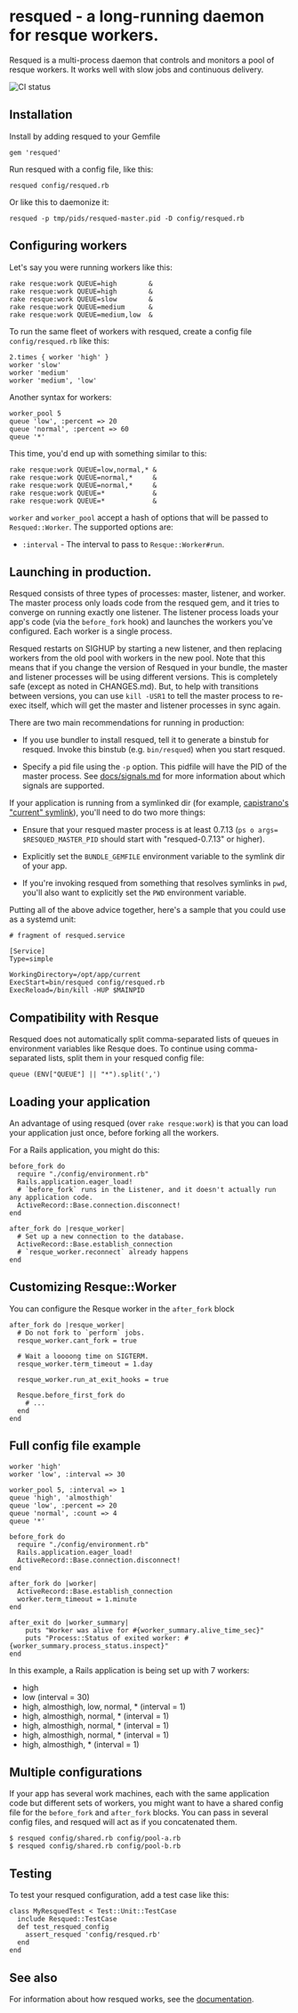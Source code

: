# resqued - a long-running daemon for resque workers.

Resqued is a multi-process daemon that controls and monitors a pool of resque workers. It works well with slow jobs and continuous delivery.

![CI status](https://github.com/spraints/resqued/actions/workflows/ruby.yml/badge.svg)

## Installation

Install by adding resqued to your Gemfile

    gem 'resqued'

Run resqued with a config file, like this:

    resqued config/resqued.rb

Or like this to daemonize it:

    resqued -p tmp/pids/resqued-master.pid -D config/resqued.rb

## Configuring workers

Let's say you were running workers like this:

    rake resque:work QUEUE=high        &
    rake resque:work QUEUE=high        &
    rake resque:work QUEUE=slow        &
    rake resque:work QUEUE=medium      &
    rake resque:work QUEUE=medium,low  &

To run the same fleet of workers with resqued, create a config file
`config/resqued.rb` like this:

    2.times { worker 'high' }
    worker 'slow'
    worker 'medium'
    worker 'medium', 'low'

Another syntax for workers:

    worker_pool 5
    queue 'low', :percent => 20
    queue 'normal', :percent => 60
    queue '*'

This time, you'd end up with something similar to this:

    rake resque:work QUEUE=low,normal,* &
    rake resque:work QUEUE=normal,*     &
    rake resque:work QUEUE=normal,*     &
    rake resque:work QUEUE=*            &
    rake resque:work QUEUE=*            &

`worker` and `worker_pool` accept a hash of options that will be passed to `Resqued::Worker`. The supported options are:

* `:interval` - The interval to pass to `Resque::Worker#run`.

## Launching in production.

Resqued consists of three types of processes: master, listener, and worker. The master process only loads code from the resqued gem, and it tries to converge on running exactly one listener. The listener process loads your app's code (via the `before_fork` hook) and launches the workers you've configured. Each worker is a single process.

Resqued restarts on SIGHUP by starting a new listener, and then replacing workers from the old pool with workers in the new pool. Note that this means that if you change the version of Resqued in your bundle, the master and listener processes will be using different versions. This is completely safe (except as noted in CHANGES.md). But, to help with transitions between versions, you can use `kill -USR1` to tell the master process to re-exec itself, which will get the master and listener processes in sync again.

There are two main recommendations for running in production:

* If you use bundler to install resqued, tell it to generate a binstub for resqued. Invoke this binstub (e.g. `bin/resqued`) when you start resqued.

* Specify a pid file using the `-p` option. This pidfile will have the PID of the master process. See [docs/signals.md](docs/signals.md) for more information about which signals are supported.

If your application is running from a symlinked dir (for example, [capistrano's "current" symlink](http://capistranorb.com/documentation/getting-started/structure/)), you'll need to do two more things:

* Ensure that your resqued master process is at least 0.7.13 (`ps o args= $RESQUED_MASTER_PID` should start with "resqued-0.7.13" or higher).

* Explicitly set the `BUNDLE_GEMFILE` environment variable to the symlink dir of your app.

* If you're invoking resqued from something that resolves symlinks in `pwd`, you'll also want to explicitly set the `PWD` environment variable.

Putting all of the above advice together, here's a sample that you could use as a systemd unit:

```
# fragment of resqued.service

[Service]
Type=simple

WorkingDirectory=/opt/app/current
ExecStart=bin/resqued config/resqued.rb
ExecReload=/bin/kill -HUP $MAINPID
```

## Compatibility with Resque

Resqued does not automatically split comma-separated lists of queues in
environment variables like Resque does. To continue using comma-separated
lists, split them in your resqued config file:

    queue (ENV["QUEUE"] || "*").split(',')

## Loading your application

An advantage of using resqued (over `rake resque:work`) is that you can load your application just once, before forking all the workers.

For a Rails application, you might do this:

    before_fork do
      require "./config/environment.rb"
      Rails.application.eager_load!
      # `before_fork` runs in the Listener, and it doesn't actually run any application code.
      ActiveRecord::Base.connection.disconnect!
    end

    after_fork do |resque_worker|
      # Set up a new connection to the database.
      ActiveRecord::Base.establish_connection
      # `resque_worker.reconnect` already happens
    end

## Customizing Resque::Worker

You can configure the Resque worker in the `after_fork` block

    after_fork do |resque_worker|
      # Do not fork to `perform` jobs.
      resque_worker.cant_fork = true

      # Wait a loooong time on SIGTERM.
      resque_worker.term_timeout = 1.day

      resque_worker.run_at_exit_hooks = true

      Resque.before_first_fork do
        # ...
      end
    end

## Full config file example

    worker 'high'
    worker 'low', :interval => 30

    worker_pool 5, :interval => 1
    queue 'high', 'almosthigh'
    queue 'low', :percent => 20
    queue 'normal', :count => 4
    queue '*'

    before_fork do
      require "./config/environment.rb"
      Rails.application.eager_load!
      ActiveRecord::Base.connection.disconnect!
    end

    after_fork do |worker|
      ActiveRecord::Base.establish_connection
      worker.term_timeout = 1.minute
    end

    after_exit do |worker_summary|
        puts "Worker was alive for #{worker_summary.alive_time_sec}"
        puts "Process::Status of exited worker: #{worker_summary.process_status.inspect}"
    end

In this example, a Rails application is being set up with 7 workers:
* high
* low (interval = 30)
* high, almosthigh, low, normal, * (interval = 1)
* high, almosthigh, normal, * (interval = 1)
* high, almosthigh, normal, * (interval = 1)
* high, almosthigh, normal, * (interval = 1)
* high, almosthigh, * (interval = 1)

## Multiple configurations

If your app has several work machines, each with the same application code but different sets of workers, you might want to have a shared config file for the `before_fork` and `after_fork` blocks. You can pass in several config files, and resqued will act as if you concatenated them.

    $ resqued config/shared.rb config/pool-a.rb
    $ resqued config/shared.rb config/pool-b.rb

## Testing

To test your resqued configuration, add a test case like this:

```
class MyResquedTest < Test::Unit::TestCase
  include Resqued::TestCase
  def test_resqued_config
    assert_resqued 'config/resqued.rb'
  end
end
```

## See also

For information about how resqued works, see the [documentation](docs/).
